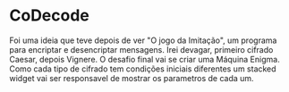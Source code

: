 # CoDecode
 Foi uma ideia que teve depois de ver "O jogo da Imitação", um programa para encriptar e desencriptar  mensagens. Irei devagar, primeiro cifrado Caesar, depois Vignere. O desafio final vai se criar uma Máquina Enigma. Como cada tipo de cifrado tem condições iniciais diferentes um stacked widget vai ser responsavel de mostrar os parametros de cada um. 
